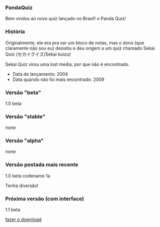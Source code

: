 ### PandaQuiz
 
Bem vindos ao novo quiz lançado no Brasil! o Panda Quiz!

### História

Originalmente, ele era pra ser um bloco de notas, mas o dono (que claramente não sou eu) desistiu e deu origem a um quiz chamado Sekai Quiz (セカイクイズ/Sekai kuizu)
 
 Sekai Quiz virou uma lost media, por que não é encontrado.
- Data de lançamento: 2004
- Data quando não foi mais encontrado: 2009

### Versão "beta"
1.0 beta
### Versão "stable"
none
### Versão "alpha"
none
### Versão postada mais recente
1.0 beta codename 1a

Tenha diversão!

### Próxima versão (com interface)
1.1 beta

<a href="https://github.com/Pandinhaa11/QuizdoPanda/releases/tag/1a">fazer o download</a>
